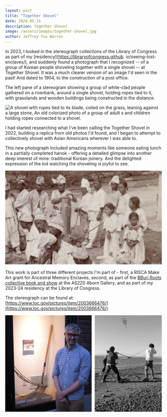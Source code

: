 ```yaml
---
layout: post
title: "Together Shovel"
date: 2024-05-31
description: Together Shovel
image: /assets/images/together-shovel.jpg
author: Jeffrey Yoo Warren
---
```


In 2023, I looked in the stereograph collections of the Library of Congress as part of my [residency](https://libraryofcongress.github.
io/seeing-lost-enclaves/), and suddenly found a photograph that I recognized -- of a group of Korean people shoveling together with a single shovel -- at Together Shovel. It was a much clearer version of an image I'd seen in the past! And dated to 1904, to the construction of a post office. 

<p class="visually-hidden">The left pane of a stereogram showing a group of white-clad people gathered on a riverbank, around a single shovel, holding ropes tied to it, with grasslands and wooden buildings being constructed in the distance.</p>

![A shovel with ropes tied to its blade, coiled on the grass, leaning against a large stone, An old colorized photo of a group of adult
s and children holding ropes connected to a shovel.](/assets/images/together-shovel-2.jpg)

I had started researching what I've been calling the Together Shovel in 2022, building a replica from old photos I'd found, and I began to attempt to collectively shovel with Asian Americans wherever I was able to. 

This new photograph included amazing moments like someone eating lunch in a partially completed hanok - offering a detailed glimpse into another deep interest of mine: traditional Korean joinery. And the delighted expression of the kid watching the shoveling is joyful to see. 

![Closeup as described of the lead image from a sterograph. Grainy but you can see the folds in the white cloth they wear, read small expressions, and feel closer to the people in the moment.](/assets/images/together-shovel-closeup.jpg)

This work is part of three different projects I'm part of - first, a RISCA Make Art grant for Ancestral Memory Enclaves, second, as part of the [BBuri Roots collective book and show](https://www.instagram.com/bburi_roots) at the AS220 Aborn Gallery, and as part of my 2023-24 residency at the Library of Congress.  

The stereograph can be found at: [https://www.loc.gov/pictures/item/2003666476/](https://www.loc.gov/pictures/item/2003666476/)

![A shovel installed in the window of the AS220 Aborn Gallery in Providence, me smiling in front. ](/assets/images/together-shovel-gallery-beach.jpg)
